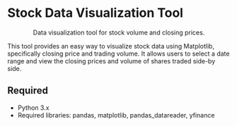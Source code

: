 # Stock Data Visualization Tool

<div align="center">

Data visualization tool for stock volume and closing prices. 

</div>


This tool provides an easy way to visualize stock data using Matplotlib, specifically closing price and trading volume. It allows users to select a date range and view the closing prices and volume of shares traded side-by side.

## Required
- Python 3.x
- Required libraries: pandas, matplotlib, pandas_datareader, yfinance

